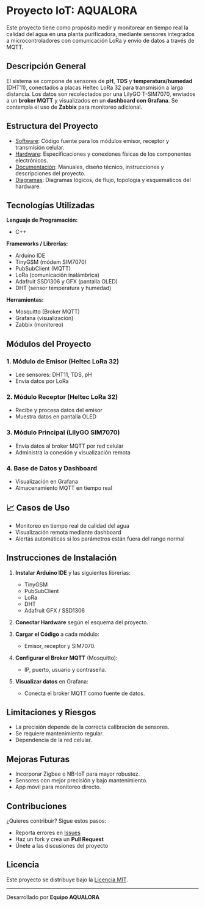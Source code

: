 #  Proyecto IoT: AQUALORA

Este proyecto tiene como propósito medir y monitorear en tiempo real la calidad del agua en una planta purificadora, mediante sensores integrados a microcontroladores con comunicación LoRa y envío de datos a través de MQTT.

##  Descripción General

El sistema se compone de sensores de **pH**, **TDS** y **temperatura/humedad** (DHT11), conectados a placas Heltec LoRa 32 para transmisión a larga distancia. Los datos son recolectados por una LilyGO T-SIM7070, enviados a un **broker MQTT** y visualizados en un **dashboard con Grafana**. Se contempla el uso de **Zabbix** para monitoreo adicional.

##  Estructura del Proyecto

- [Software](./software): Código fuente para los módulos emisor, receptor y transmisión celular.
- [Hardware](./hardware): Especificaciones y conexiones físicas de los componentes electrónicos.
- [Documentación](./documentación): Manuales, diseño técnico, instrucciones y descripciones del proyecto.
- [Diagramas](./diagramas): Diagramas lógicos, de flujo, topología y esquemáticos del hardware.

##  Tecnologías Utilizadas

**Lenguaje de Programación:**
- C++

**Frameworks / Librerías:**
- Arduino IDE
- TinyGSM (módem SIM7070)
- PubSubClient (MQTT)
- LoRa (comunicación inalámbrica)
- Adafruit SSD1306 y GFX (pantalla OLED)
- DHT (sensor temperatura y humedad)

**Herramientas:**
- Mosquitto (Broker MQTT)
- Grafana (visualización)
- Zabbix (monitoreo)

##  Módulos del Proyecto

### 1.  Módulo de Emisor (Heltec LoRa 32)
- Lee sensores: DHT11, TDS, pH
- Envía datos por LoRa

### 2.  Módulo Receptor (Heltec LoRa 32)
- Recibe y procesa datos del emisor
- Muestra datos en pantalla OLED

### 3.  Módulo Principal (LilyGO SIM7070)
- Envía datos al broker MQTT por red celular
- Administra la conexión y visualización remota

### 4.  Base de Datos y Dashboard
- Visualización en Grafana
- Almacenamiento MQTT en tiempo real

## 📈 Casos de Uso

- Monitoreo en tiempo real de calidad del agua
- Visualización remota mediante dashboard
- Alertas automáticas si los parámetros están fuera del rango normal

##  Instrucciones de Instalación

1. **Instalar Arduino IDE** y las siguientes librerías:
   - TinyGSM
   - PubSubClient
   - LoRa
   - DHT
   - Adafruit GFX / SSD1306

2. **Conectar Hardware** según el esquema del proyecto.

3. **Cargar el Código** a cada módulo:
   - Emisor, receptor y SIM7070.

4. **Configurar el Broker MQTT** (Mosquitto):
   - IP, puerto, usuario y contraseña.

5. **Visualizar datos** en Grafana:
   - Conecta el broker MQTT como fuente de datos.

## Limitaciones y Riesgos

- La precisión depende de la correcta calibración de sensores.
- Se requiere mantenimiento regular.
- Dependencia de la red celular.

## Mejoras Futuras

- Incorporar Zigbee o NB-IoT para mayor robustez.
- Sensores con mejor precisión y bajo mantenimiento.
- App móvil para monitoreo directo.

##  Contribuciones

¿Quieres contribuir? Sigue estos pasos:
- Reporta errores en [Issues](https://github.com/Marco22011538/AQUALORA)
- Haz un fork y crea un **Pull Request**
- Únete a las discusiones del proyecto

##  Licencia

Este proyecto se distribuye bajo la [Licencia MIT](./LICENSE).

---

Desarrollado por **Equipo AQUALORA** 
